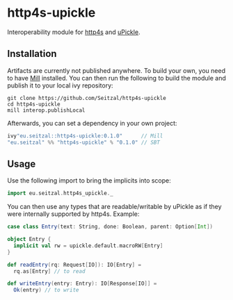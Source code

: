 # http4s-upickle
Interoperability module for [http4s](https://github.com/http4s/http4s) and [uPickle](https://github.com/lihaoyi/upickle).

## Installation

Artifacts are currently not published anywhere.
To build your own, you need to have [Mill](https://github.com/lihaoyi/mill) installed.
You can then run the following to build the module and publish it to your local ivy repository:

```
git clone https://github.com/Seitzal/http4s-upickle
cd http4s-upickle
mill interop.publishLocal
```

Afterwards, you can set a dependency in your own project:

```scala
ivy"eu.seitzal::http4s-upickle:0.1.0"      // Mill
"eu.seitzal" %% "http4s-upickle" % "0.1.0" // SBT
```

## Usage

Use the following import to bring the implicits into scope:

```scala
import eu.seitzal.http4s_upickle._
```

You can then use any types that are readable/writable by uPickle as if they were internally supported by http4s.
Example:

```scala
case class Entry(text: String, done: Boolean, parent: Option[Int])

object Entry {
  implicit val rw = upickle.default.macroRW[Entry]
}

def readEntry(rq: Request[IO]): IO[Entry] = 
  rq.as[Entry] // to read

def writeEntry(entry: Entry): IO[Response[IO]] =
  Ok(entry) // to write
```
